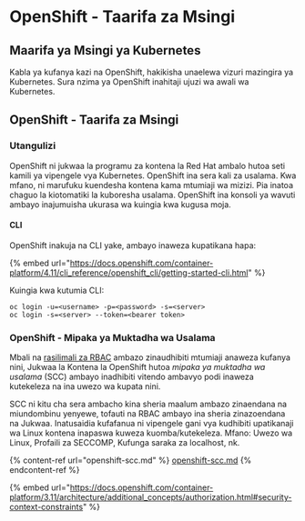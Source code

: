 # OpenShift - Taarifa za Msingi

## Maarifa ya Msingi ya Kubernetes <a href="#a94e" id="a94e"></a>

Kabla ya kufanya kazi na OpenShift, hakikisha unaelewa vizuri mazingira ya Kubernetes. Sura nzima ya OpenShift inahitaji ujuzi wa awali wa Kubernetes.

## OpenShift - Taarifa za Msingi

### Utangulizi

OpenShift ni jukwaa la programu za kontena la Red Hat ambalo hutoa seti kamili ya vipengele vya Kubernetes. OpenShift ina sera kali za usalama. Kwa mfano, ni marufuku kuendesha kontena kama mtumiaji wa mizizi. Pia inatoa chaguo la kiotomatiki la kuboresha usalama. OpenShift ina konsoli ya wavuti ambayo inajumuisha ukurasa wa kuingia kwa kugusa moja.

#### CLI

OpenShift inakuja na CLI yake, ambayo inaweza kupatikana hapa:

{% embed url="https://docs.openshift.com/container-platform/4.11/cli_reference/openshift_cli/getting-started-cli.html" %}

Kuingia kwa kutumia CLI:
```
oc login -u=<username> -p=<password> -s=<server>
oc login -s=<server> --token=<bearer token>
```
### &#x20;<a href="#a94e" id="a94e"></a>

### **OpenShift - Mipaka ya Muktadha wa Usalama** <a href="#a94e" id="a94e"></a>

Mbali na [rasilimali za RBAC](https://docs.openshift.com/container-platform/3.11/architecture/additional\_concepts/authorization.html#architecture-additional-concepts-authorization) ambazo zinaudhibiti mtumiaji anaweza kufanya nini, Jukwaa la Kontena la OpenShift hutoa _mipaka ya muktadha wa usalama_ (SCC) ambayo inadhibiti vitendo ambavyo podi inaweza kutekeleza na ina uwezo wa kupata nini.

SCC ni kitu cha sera ambacho kina sheria maalum ambazo zinaendana na miundombinu yenyewe, tofauti na RBAC ambayo ina sheria zinazoendana na Jukwaa. Inatusaidia kufafanua ni vipengele gani vya kudhibiti upatikanaji wa Linux kontena inapaswa kuweza kuomba/kutekeleza. Mfano: Uwezo wa Linux, Profaili za SECCOMP, Kufunga saraka za localhost, nk.

{% content-ref url="openshift-scc.md" %}
[openshift-scc.md](openshift-scc.md)
{% endcontent-ref %}

{% embed url="https://docs.openshift.com/container-platform/3.11/architecture/additional_concepts/authorization.html#security-context-constraints" %}
